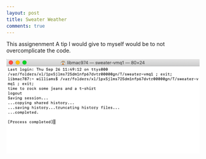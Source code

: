 ```yaml
---
layout: post 
title: Sweater Weather
comments: true
---
```

This assignenment 
A tip I would give to myself would be to not overcomplicate the code. 

![Over 50 degree weather](/img/Sweaterweather1.png)
